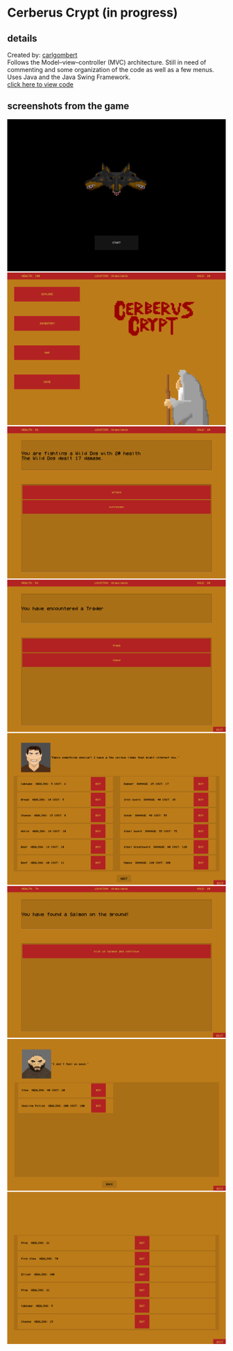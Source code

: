 # Cerberus Crypt (in progress)
## details
Created by: [carlgombert](https://github.com/carlgombert)  
Follows the Model–view–controller (MVC) architecture.
Still in need of commenting and some organization of the code as well as a few menus.  
Uses Java and the Java Swing Framework.  
[click here to view code](https://github.com/carlgombert/Cerberus_Crypt/tree/main/cerberus_crypt/src/com/cerberus_crypt/main)

## screenshots from the game
![This is an image](https://github.com/carlgombert/Cerberus_Crypt/blob/main/SCREENSHOTS/SCREENSHOT1.png)
![This is an image](https://github.com/carlgombert/Cerberus_Crypt/blob/main/SCREENSHOTS/SCREENSHOT2.png)
![This is an image](https://github.com/carlgombert/Cerberus_Crypt/blob/main/SCREENSHOTS/SCREENSHOT3.png)
![This is an image](https://github.com/carlgombert/Cerberus_Crypt/blob/main/SCREENSHOTS/SCREENSHOT4.png)
![This is an image](https://github.com/carlgombert/Cerberus_Crypt/blob/main/SCREENSHOTS/SCREENSHOT7.png)
![This is an image](https://github.com/carlgombert/Cerberus_Crypt/blob/main/SCREENSHOTS/SCREENSHOT5.png)
![This is an image](https://github.com/carlgombert/Cerberus_Crypt/blob/main/SCREENSHOTS/SCREENSHOT8.png)
![This is an image](https://github.com/carlgombert/Cerberus_Crypt/blob/main/SCREENSHOTS/SCREENSHOT6.png)
